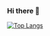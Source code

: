 ### Hi there 👋

[![Top Langs](https://github-readme-stats.vercel.app/api/top-langs/?username=ethanavatar&layout=compact&hide=brainfuck&theme=dark)](https://github.com/ethanavatar)
